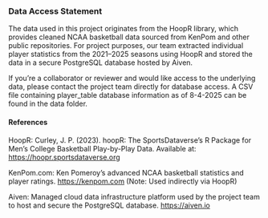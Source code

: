### Data Access Statement

The data used in this project originates from the HoopR library, which provides cleaned NCAA basketball data sourced from 
KenPom and other public repositories. For project purposes, our team extracted individual player statistics from the 2021–2025 
seasons using HoopR and stored the data in a secure PostgreSQL database hosted by Aiven.

If you’re a collaborator or reviewer and would like access to the underlying data, please contact the project team directly for
database access. A CSV file containing player_table database information as of 8-4-2025 can be found in the data folder.

#### References
HoopR: Curley, J. P. (2023). hoopR: The SportsDataverse’s R Package for Men’s College Basketball Play-by-Play Data.
Available at: https://hoopr.sportsdataverse.org

KenPom.com: Ken Pomeroy’s advanced NCAA basketball statistics and player ratings.
https://kenpom.com (Note: Used indirectly via HoopR)

Aiven: Managed cloud data infrastructure platform used by the project team to host and secure the PostgreSQL database.
https://aiven.io